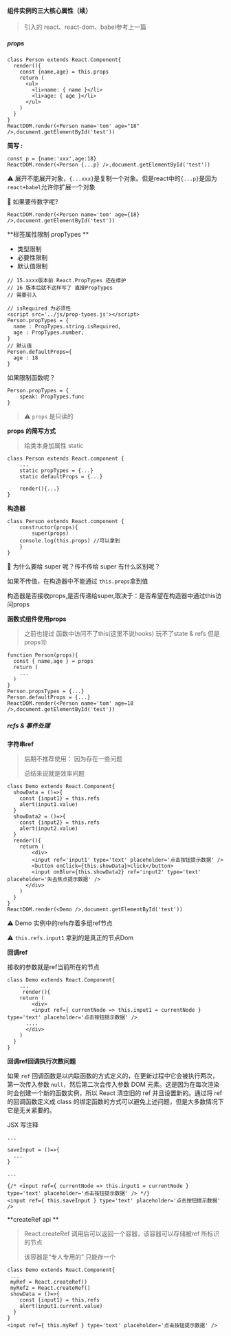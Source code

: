 

#### 组件实例的三大核心属性（续）

> 引入的 react、react-dom、babel参考上一篇

##### props

```react
class Person extends React.Component{
  render(){
    const {name,age} = this.props
    return (
      <ul>
      	<li>name: { name }</li>
        <li>age: { age }</li>
      </ul>
    )
  }
}
ReactDOM.render(<Person name='tom' age="18" />,document.getElementById('test'))
```

**简写 :**

```react
const p = {name:'xxx',age:18}
ReactDOM.render(<Person {...p} />,document.getElementById('test'))
```

⚠️    展开不能展开对象，`{...xxx}`是复制一个对象。但是react中的`{...p}`是因为`react+babel`允许你扩展一个对象

🤔    如果要传数字呢?

```react
ReactDOM.render(<Person name='tom' age={18} />,document.getElementById('test'))
```

**标签属性限制 propTypes **

- 类型限制
- 必要性限制
- 默认值限制

```react
// 15.xxxx版本前 React.PropTypes 还在维护
// 16 版本后就不这样写了 直接PropTypes
// 需要引入

// isRequired 为必须性
<script src='../js/prop-tyoes.js'></script>
Person.propTypes = {
  name : PropTypes.string.isRequired,
  age : PropTypes.number,
}
// 默认值
Person.defaultProps={
  age : 18
}
```

如果限制函数呢？

```react
Person.propTypes = {
	speak: PropTypes.func
}
```

> ⚠️   `props` 是只读的

 **props 的简写方式**

> 给类本身加属性 static

```react
class Person extends React.component {
	...
	static propTypes = {...}
	static defaultProps = {...}

	render(){...}
}
```

**构造器**

```react
class Person extends React.component {
	constructor(props){
		super(props)
    console.log(this.props) //可以拿到
	}
}
```

🤔   为什么要给 super 呢？传不传给 super 有什么区别呢？

如果不传值，在构造器中不能通过 `this.props`拿到值

构造器是否接收props,是否传递给super,取决于：是否希望在构造器中通过this访问props

**函数式组件使用props**

> 之前也提过 函数中访问不了this(这里不说hooks)  玩不了state & refs 但是props🉑️

```react
function Person(props){
  const { name,age } = props
  return (
  	...
  )
}
Person.propsTypes = {...}
Person.defaultProps = {...}
ReactDOM.render(<Person name='tom' age=18 />,document.getElementById('test'))
```



##### refs & 事件处理

**字符串ref**

> 后期不推荐使用： 因为存在一些问题
>
> 总结来说就是效率问题

```react
class Demo extends React.Component{
  showData = ()=>{
    const {input1} = this.refs
    alert(input1.value)
  }
  showData2 = ()=>{
    const {input2} = this.refs
    alert(input2.value)
  }
  render(){
    return (
    	<div>
      	<input ref='input1' type='text' placeholder='点击按钮提示数据' />
        <button onClick={this.showData}>click</button>
        <input onBlur={this.showData2} ref='input2' type='text' placeholder='失去焦点提示数据' />
      </div>
    )
  }
}
ReactDOM.render(<Demo />,document.getElementById('test'))
```

⚠️   Demo 实例中的refs存着多组ref节点

⚠️   `this.refs.input1` 拿到的是真正的节点Dom

**回调ref**

接收的参数就是ref当前所在的节点

```react
class Demo extends React.Component{
	...
	 render(){
    return (
    	<div>
      	<input ref={ currentNode => this.input1 = currentNode } type='text' placeholder='点击按钮提示数据' />
      ....
      </div>
    )
  }
}
```

**回调ref回调执行次数问题**

如果 `ref` 回调函数是以内联函数的方式定义的，在更新过程中它会被执行两次，第一次传入参数 `null`，然后第二次会传入参数 DOM 元素。这是因为在每次渲染时会创建一个新的函数实例，所以 React 清空旧的 ref 并且设置新的。通过将 ref 的回调函数定义成 class 的绑定函数的方式可以避免上述问题，但是大多数情况下它是无关紧要的。

JSX 写注释

```react
...

saveInput = ()=>{
  ...
}
  
...

{/* <input ref={ currentNode => this.input1 = currentNode } type='text' placeholder='点击按钮提示数据' /> */}
<input ref={ this.saveInput } type='text' placeholder='点击按钮提示数据' />
```

**createRef api **

> React.createRef 调用后可以返回一个容器，该容器可以存储被ref 所标识的节点
>
> 该容器是“专人专用的” 只能存一个

```react
class Demo extends React.Component{
 ...
 myRef = React.createRef()
 myRef2 = React.createRef()
 showData = ()=>{
    const {input1} = this.refs
    alert(input1.current.value)
  }
}
<input ref={ this.myRef } type='text' placeholder='点击按钮提示数据' />
```

